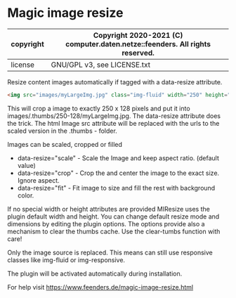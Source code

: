 # Magic image resize

| copyright | Copyright 2020-2021 (C) computer.daten.netze::feenders. All rights reserved. |
| --- | --- |
| license | GNU/GPL v3, see LICENSE.txt |

Resize content images automatically if tagged with a data-resize attribute.

```html
<img src="images/myLargeImg.jpg" class="img-fluid" width="250" height="128" data-resize="crop" />
```
This will crop a image to exactly 250 x 128 pixels and put it into images/.thumbs/250-128/myLargeImg.jpg. The data-resize attribute does the trick. The html Image src attribute will be replaced with the urls to the scaled version in the .thumbs - folder.

Images can be scaled, cropped or filled

* data-resize="scale" - Scale the Image and keep aspect ratio. (default value)
* data-resize="crop" - Crop the and center the image to the exact size. Ignore aspect.
* data-resize="fit" - Fit image to size and fill the rest with background color.

If no special width or height attributes are provided MIResize uses the plugin default width and height. You can change default resize mode and dimensions by editing the plugin options. The options provide also a mechanism to clear the thumbs cache. Use the clear-tumbs function with care!

Only the image source is replaced. This means can still use responsive classes  like img-fluid or img-responsive.

The plugin will be activated automatically during installation.

For help visit
https://www.feenders.de/magic-image-resize.html
